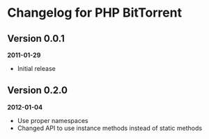 Changelog for PHP BitTorrent
=====================

Version 0.0.1
-------------
__2011-01-29__

* Initial release

Version 0.2.0
-------------
__2012-01-04__

* Use proper namespaces
* Changed API to use instance methods instead of static methods
